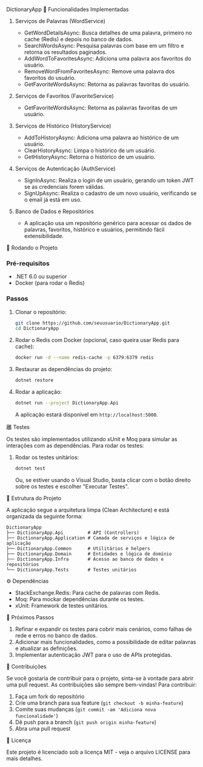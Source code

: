 DictionaryApp
 Funcionalidades Implementadas

1. Serviços de Palavras (WordService)
    - GetWordDetailsAsync: Busca detalhes de uma palavra, primeiro no cache (Redis) e depois no banco de dados.
    - SearchWordsAsync: Pesquisa palavras com base em um filtro e retorna os resultados paginados.
    - AddWordToFavoritesAsync: Adiciona uma palavra aos favoritos do usuário.
    - RemoveWordFromFavoritesAsync: Remove uma palavra dos favoritos do usuário.
    - GetFavoriteWordsAsync: Retorna as palavras favoritas do usuário.

2. Serviços de Favoritos (FavoriteService)
    - GetFavoriteWordsAsync: Retorna as palavras favoritas de um usuário.

3. Serviços de Histórico (HistoryService)
    - AddToHistoryAsync: Adiciona uma palavra ao histórico de um usuário.
    - ClearHistoryAsync: Limpa o histórico de um usuário.
    - GetHistoryAsync: Retorna o histórico de um usuário.

4. Serviços de Autenticação (AuthService)
    - SignInAsync: Realiza o login de um usuário, gerando um token JWT se as credenciais forem válidas.
    - SignUpAsync: Realiza o cadastro de um novo usuário, verificando se o email já está em uso.

5. Banco de Dados e Repositórios
    - A aplicação usa um repositório genérico para acessar os dados de palavras, favoritos, histórico e usuários, permitindo fácil extensibilidade.

 Rodando o Projeto

### Pré-requisitos
- .NET 6.0 ou superior
- Docker (para rodar o Redis)

### Passos
1. Clonar o repositório:
    ```bash
    git clone https://github.com/seuusuario/DictionaryApp.git
    cd DictionaryApp
    ```
2. Rodar o Redis com Docker (opcional, caso queira usar Redis para cache):
    ```bash
    docker run -d --name redis-cache -p 6379:6379 redis
    ```
3. Restaurar as dependências do projeto:
    ```bash
    dotnet restore
    ```
4. Rodar a aplicação:
    ```bash
    dotnet run --project DictionaryApp.Api
    ```
    A aplicação estará disponível em `http://localhost:5000`.

離 Testes

Os testes são implementados utilizando xUnit e Moq para simular as interações com as dependências. Para rodar os testes:

1. Rodar os testes unitários:
    ```bash
    dotnet test
    ```
    Ou, se estiver usando o Visual Studio, basta clicar com o botão direito sobre os testes e escolher "Executar Testes".

 Estrutura do Projeto

A aplicação segue a arquitetura limpa (Clean Architecture) e está organizada da seguinte forma:
```
DictionaryApp
├── DictionaryApp.Api         # API (Controllers)
├── DictionaryApp.Application # Camada de serviços e lógica de aplicação
├── DictionaryApp.Common      # Utilitários e helpers
├── DictionaryApp.Domain      # Entidades e lógica de domínio
├── DictionaryApp.Infra       # Acesso ao banco de dados e repositórios
└── DictionaryApp.Tests       # Testes unitários
```

⚙ Dependências

- StackExchange.Redis: Para cache de palavras com Redis.
- Moq: Para mockar dependências durante os testes.
- xUnit: Framework de testes unitários.

 Próximos Passos

1. Refinar e expandir os testes para cobrir mais cenários, como falhas de rede e erros no banco de dados.
2. Adicionar mais funcionalidades, como a possibilidade de editar palavras e atualizar as definições.
3. Implementar autenticação JWT para o uso de APIs protegidas.

 Contribuições

Se você gostaria de contribuir para o projeto, sinta-se à vontade para abrir uma pull request. As contribuições são sempre bem-vindas! Para contribuir:

1. Faça um fork do repositório
2. Crie uma branch para sua feature (`git checkout -b minha-feature`)
3. Comite suas mudanças (`git commit -am 'Adiciona nova funcionalidade'`)
4. Dê push para a branch (`git push origin minha-feature`)
5. Abra uma pull request

 Licença

Este projeto é licenciado sob a licença MIT - veja o arquivo LICENSE para mais detalhes.

